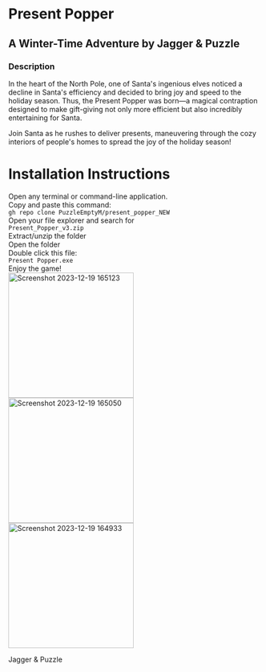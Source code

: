 # Present Popper
## A Winter-Time Adventure by Jagger & Puzzle

### Description

In the heart of the North Pole, one of Santa's ingenious elves noticed a decline in Santa's efficiency and decided to bring joy and speed to the holiday season. Thus, the Present Popper was born—a magical contraption designed to make gift-giving not only more efficient but also incredibly entertaining for Santa. <br>

Join Santa as he rushes to deliver presents, maneuvering through the cozy interiors of people's homes to spread the joy of the holiday season! <br>

# Installation Instructions
Open any terminal or command-line application. <br>
Copy and paste this command: <br>
```gh repo clone PuzzleEmptyM/present_popper_NEW``` <br>
Open your file explorer and search for <br>
```Present_Popper_v3.zip``` <br>
Extract/unzip the folder <br>
Open the folder <br>
Double click this file: <br>
```Present Popper.exe``` <br>
Enjoy the game! <br>
<img width="250" alt="Screenshot 2023-12-19 165123" src="https://github.com/PuzzleEmptyM/present_popper_NEW/assets/129412985/52717d04-7969-4569-8412-5b500a82c7c8"> <br>
<img width="250" alt="Screenshot 2023-12-19 165050" src="https://github.com/PuzzleEmptyM/present_popper_NEW/assets/129412985/bfb492fa-8cc9-4833-ba9e-2f35c00e7f34"> <br>
<img width="250" alt="Screenshot 2023-12-19 164933" src="https://github.com/PuzzleEmptyM/present_popper_NEW/assets/129412985/58692cf9-929b-4688-ad19-63bdc30c6333"> <br>

Jagger & Puzzle
